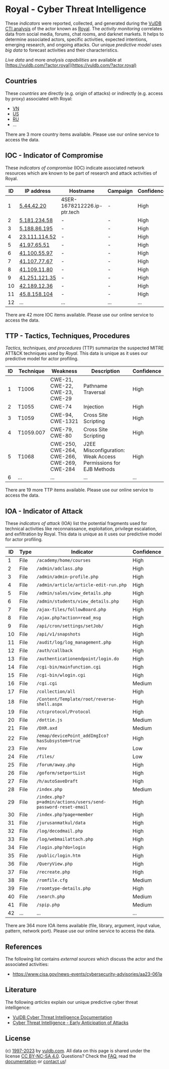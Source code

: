 # Royal - Cyber Threat Intelligence

These _indicators_ were reported, collected, and generated during the [VulDB CTI analysis](https://vuldb.com/?kb.cti) of the actor known as [Royal](https://vuldb.com/?actor.royal). The _activity monitoring_ correlates data from social media, forums, chat rooms, and darknet markets. It helps to determine associated actors, specific activities, expected intentions, emerging research, and ongoing attacks. Our unique _predictive model_ uses _big data_ to forecast activities and their characteristics.

_Live data_ and more _analysis capabilities_ are available at [https://vuldb.com/?actor.royal](https://vuldb.com/?actor.royal)

## Countries

These _countries_ are directly (e.g. origin of attacks) or indirectly (e.g. access by proxy) associated with Royal:

* [VN](https://vuldb.com/?country.vn)
* [US](https://vuldb.com/?country.us)
* [RU](https://vuldb.com/?country.ru)
* ...

There are 3 more country items available. Please use our online service to access the data.

## IOC - Indicator of Compromise

These _indicators of compromise_ (IOC) indicate associated network resources which are known to be part of research and attack activities of Royal.

ID | IP address | Hostname | Campaign | Confidence
-- | ---------- | -------- | -------- | ----------
1 | [5.44.42.20](https://vuldb.com/?ip.5.44.42.20) | 4SER-1678212226.ip-ptr.tech | - | High
2 | [5.181.234.58](https://vuldb.com/?ip.5.181.234.58) | - | - | High
3 | [5.188.86.195](https://vuldb.com/?ip.5.188.86.195) | - | - | High
4 | [23.111.114.52](https://vuldb.com/?ip.23.111.114.52) | - | - | High
5 | [41.97.65.51](https://vuldb.com/?ip.41.97.65.51) | - | - | High
6 | [41.100.55.97](https://vuldb.com/?ip.41.100.55.97) | - | - | High
7 | [41.107.77.67](https://vuldb.com/?ip.41.107.77.67) | - | - | High
8 | [41.109.11.80](https://vuldb.com/?ip.41.109.11.80) | - | - | High
9 | [41.251.121.35](https://vuldb.com/?ip.41.251.121.35) | - | - | High
10 | [42.189.12.36](https://vuldb.com/?ip.42.189.12.36) | - | - | High
11 | [45.8.158.104](https://vuldb.com/?ip.45.8.158.104) | - | - | High
12 | ... | ... | ... | ...

There are 42 more IOC items available. Please use our online service to access the data.

## TTP - Tactics, Techniques, Procedures

_Tactics, techniques, and procedures_ (TTP) summarize the suspected MITRE ATT&CK techniques used by _Royal_. This data is unique as it uses our predictive model for actor profiling.

ID | Technique | Weakness | Description | Confidence
-- | --------- | -------- | ----------- | ----------
1 | T1006 | CWE-21, CWE-22, CWE-23, CWE-29 | Pathname Traversal | High
2 | T1055 | CWE-74 | Injection | High
3 | T1059 | CWE-94, CWE-1321 | Cross Site Scripting | High
4 | T1059.007 | CWE-79, CWE-80 | Cross Site Scripting | High
5 | T1068 | CWE-250, CWE-264, CWE-266, CWE-269, CWE-284 | J2EE Misconfiguration: Weak Access Permissions for EJB Methods | High
6 | ... | ... | ... | ...

There are 19 more TTP items available. Please use our online service to access the data.

## IOA - Indicator of Attack

These _indicators of attack_ (IOA) list the potential fragments used for technical activities like reconnaissance, exploitation, privilege escalation, and exfiltration by Royal. This data is unique as it uses our predictive model for actor profiling.

ID | Type | Indicator | Confidence
-- | ---- | --------- | ----------
1 | File | `/academy/home/courses` | High
2 | File | `/admin/adclass.php` | High
3 | File | `/admin/admin-profile.php` | High
4 | File | `/admin/article/article-edit-run.php` | High
5 | File | `/admin/sales/view_details.php` | High
6 | File | `/admin/students/view_details.php` | High
7 | File | `/ajax-files/followBoard.php` | High
8 | File | `/ajax.php?action=read_msg` | High
9 | File | `/api/cron/settings/setJob/` | High
10 | File | `/api/v1/snapshots` | High
11 | File | `/audit/log/log_management.php` | High
12 | File | `/auth/callback` | High
13 | File | `/authenticationendpoint/login.do` | High
14 | File | `/cgi-bin/mainfunction.cgi` | High
15 | File | `/cgi-bin/wlogin.cgi` | High
16 | File | `/cgi.cgi` | Medium
17 | File | `/collection/all` | High
18 | File | `/Content/Template/root/reverse-shell.aspx` | High
19 | File | `/ctcprotocol/Protocol` | High
20 | File | `/dottie.js` | Medium
21 | File | `/DXR.axd` | Medium
22 | File | `/emap/devicePoint_addImgIco?hasSubsystem=true` | High
23 | File | `/env` | Low
24 | File | `/files/` | Low
25 | File | `/forum/away.php` | High
26 | File | `/goform/setportList` | High
27 | File | `/h/autoSaveDraft` | High
28 | File | `/index.php` | Medium
29 | File | `/index.php?p=admin/actions/users/send-password-reset-email` | High
30 | File | `/index.php?page=member` | High
31 | File | `/jurusanmatkul/data` | High
32 | File | `/log/decodmail.php` | High
33 | File | `/log/webmailattach.php` | High
34 | File | `/login.php?do=login` | High
35 | File | `/public/login.htm` | High
36 | File | `/QueryView.php` | High
37 | File | `/recreate.php` | High
38 | File | `/romfile.cfg` | Medium
39 | File | `/roomtype-details.php` | High
40 | File | `/search.php` | Medium
41 | File | `/spip.php` | Medium
42 | ... | ... | ...

There are 364 more IOA items available (file, library, argument, input value, pattern, network port). Please use our online service to access the data.

## References

The following list contains _external sources_ which discuss the actor and the associated activities:

* https://www.cisa.gov/news-events/cybersecurity-advisories/aa23-061a

## Literature

The following _articles_ explain our unique predictive cyber threat intelligence:

* [VulDB Cyber Threat Intelligence Documentation](https://vuldb.com/?kb.cti)
* [Cyber Threat Intelligence - Early Anticipation of Attacks](https://www.scip.ch/en/?labs.20201022)

## License

(c) [1997-2023](https://vuldb.com/?kb.changelog) by [vuldb.com](https://vuldb.com/?kb.about). All data on this page is shared under the license [CC BY-NC-SA 4.0](https://creativecommons.org/licenses/by-nc-sa/4.0/). Questions? Check the [FAQ](https://vuldb.com/?kb.faq), read the [documentation](https://vuldb.com/?kb) or [contact us](https://vuldb.com/?contact)!
